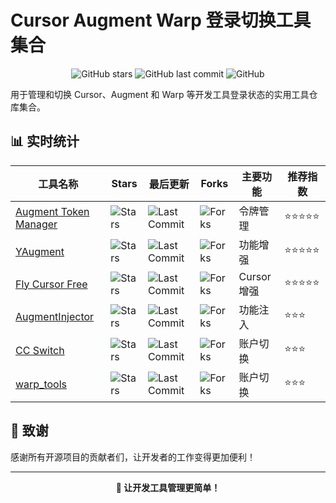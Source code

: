 # Cursor Augment Warp 登录切换工具集合

<div align="center">

![GitHub stars](https://img.shields.io/badge/收录项目-5个-blue?style=for-the-badge)
![GitHub last commit](https://img.shields.io/github/last-commit/kikikk/cursor_aug_warp_login_switcher?style=for-the-badge)
![GitHub](https://img.shields.io/github/license/kikikk/cursor_aug_warp_login_switcher?style=for-the-badge)

</div>

用于管理和切换 Cursor、Augment 和 Warp 等开发工具登录状态的实用工具仓库集合。


## 📊 实时统计

| 工具名称 | Stars | 最后更新 | Forks | 主要功能 | 推荐指数 |
|---------|-------|---------|-------|---------|---------|
| [Augment Token Manager](https://github.com/zhaochengcube/augment-token-mng) | ![Stars](https://img.shields.io/github/stars/zhaochengcube/augment-token-mng?style=flat-square) | ![Last Commit](https://img.shields.io/github/last-commit/zhaochengcube/augment-token-mng?style=flat-square) | ![Forks](https://img.shields.io/github/forks/zhaochengcube/augment-token-mng?style=flat-square) | 令牌管理 | ⭐⭐⭐⭐⭐ |
| [YAugment](https://github.com/YanCchen/YAugment) | ![Stars](https://img.shields.io/github/stars/YanCchen/YAugment?style=flat-square) | ![Last Commit](https://img.shields.io/github/last-commit/YanCchen/YAugment?style=flat-square) | ![Forks](https://img.shields.io/github/forks/YanCchen/YAugment?style=flat-square) | 功能增强 | ⭐⭐⭐⭐⭐ |
| [Fly Cursor Free](https://github.com/liqiang-xxfy/fly-cursor-free) | ![Stars](https://img.shields.io/github/stars/liqiang-xxfy/fly-cursor-free?style=flat-square) | ![Last Commit](https://img.shields.io/github/last-commit/liqiang-xxfy/fly-cursor-free?style=flat-square) | ![Forks](https://img.shields.io/github/forks/liqiang-xxfy/fly-cursor-free?style=flat-square) | Cursor增强 | ⭐⭐⭐⭐⭐ |
| [AugmentInjector](https://github.com/llpplplp/AugmentInjector) | ![Stars](https://img.shields.io/github/stars/llpplplp/AugmentInjector?style=flat-square&color=lightgrey) | ![Last Commit](https://img.shields.io/github/last-commit/llpplplp/AugmentInjector?style=flat-square&color=lightgrey) | ![Forks](https://img.shields.io/github/forks/llpplplp/AugmentInjector?style=flat-square&color=lightgrey) | 功能注入 | ⭐⭐⭐ |
| [CC Switch](https://github.com/farion1231/cc-switch) | ![Stars](https://img.shields.io/github/stars/farion1231/cc-switch?style=flat-square&color=lightgrey) | ![Last Commit](https://img.shields.io/github/last-commit/farion1231/cc-switch?style=flat-square&color=lightgrey) | ![Forks](https://img.shields.io/github/forks/farion1231/cc-switch?style=flat-square&color=lightgrey) | 账户切换 | ⭐⭐⭐ |
| [warp_tools](https://github.com/gacjie/warp_tools) | ![Stars](https://img.shields.io/github/stars/farion1231/cc-switch?style=flat-square&color=lightgrey) | ![Last Commit](https://img.shields.io/github/last-commit/farion1231/cc-switch?style=flat-square&color=lightgrey) | ![Forks](https://img.shields.io/github/forks/farion1231/cc-switch?style=flat-square&color=lightgrey) | 账户切换 | ⭐⭐⭐ |

## 🙏 致谢

感谢所有开源项目的贡献者们，让开发者的工作变得更加便利！

---

<div align="center">
  <strong>🚀 让开发工具管理更简单！</strong>
</div>


